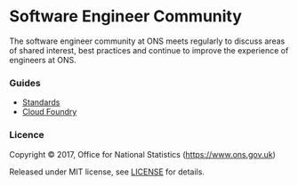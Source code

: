 Software Engineer Community
===========================

The software engineer community at ONS meets regularly to discuss areas of shared
interest, best practices and continue to improve the experience of engineers at ONS.

### Guides

* [Standards](standards/README.md)
* [Cloud Foundry](cloud-foundry/README.md)

### Licence

Copyright ©‎ 2017, Office for National Statistics (https://www.ons.gov.uk)

Released under MIT license, see [LICENSE](LICENSE.md) for details.
